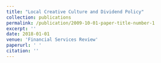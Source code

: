 ```yaml
---
title: "Local Creative Culture and Dividend Policy"
collection: publications
permalink: /publication/2009-10-01-paper-title-number-1
excerpt: ''
date: 2018-01-01
venue: 'Financial Services Review'
paperurl: ' '
citation: ''
---
```

<!-- This paper is about the number 1. The number 2 is left for future work. -->

<!-- [Download paper here](http://academicpages.github.io/files/paper1.pdf) -->

